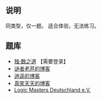 ## 说明
同类型，仅一题。
适合体验，无法练习。

## 题库
- [独·数之道](http://www.sudokufans.org.cn/pk7a/) 【需要登录】
- [谜者老芦的博客](http://blog.sina.com.cn/s/articlelist_1752936301_0_1.html)
- [逍遥的博客](http://blog.sina.com.cn/iae3ng)
- [真笑天天的博客](http://blog.sina.com.cn/zhenxiaott)
- [Logic Masters Deutschland e.V.](https://logic-masters.de/Raetselportal/Suche/erweitert.php?tag_id=1001)